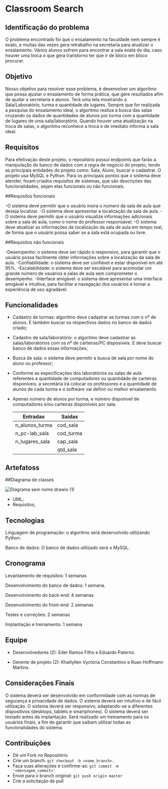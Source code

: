 # Classroom Search

## Identificação do problema

O problema encontrado foi que o ensalamento na faculdade nem sempre é exato, e muitas das vezes gera retrabalho na secretaria para atualizar o ensalamento. Vários alunos sofrem para encontrar a sala exata do dia, caso houver uma troca o que gera transtorno ter que ir de bloco em bloco procurar.


## Objetivo

Nosso objetivo para resolver esse problema, é desenvolver um algoritmo que possa ajustar o ensalamento de forma prática, que gere resultados afim de ajudar a secretaria e alunos.
Terá uma tela mostrando a Sala/Laboratório, turma e quantidade de lugares. Sempre que for realizada a pesquisa do ensalamento ideal, o algoritmo realiza a busca das salas cruzando os dados de quantidades de alunos por turma com a quantidade de lugares de uma sala/laboratório. Quando houver uma atualização na troca de salas, o algoritmo reconhece a troca e de imediato informa a sala ideal.


## Requisitos

Para efetivação deste projeto, o repositório possui endpoints que farão a manipulação do banco de dados com a regra de negócio do projeto, tendo as principais entidades do projeto como: Sala, Aluno, buscar e cadastrar. O projeto usa MySQL e Python. Para os principais pontos que o sistema deve atender, foram criados requisitos de sistemas, que são descrições das funcionalidades, sejam elas funcionais ou não funcionais.


##Requisitos funcionais

-O sistema deve permitir que o usuário insira o número da sala de aula que deseja localizar.
-O sistema deve apresentar a localização da sala de aula. 
-O sistema deve permitir que o usuário visualize informações adicionais sobre a sala de aula, como o nome do professor responsável.
-O sistema deve atualizar as informações de localização da sala de aula em tempo real, de forma que o usuário possa saber se a sala está ocupada ou livre.


##Requisitos não funcionais

-Desempenho: o sistema deve ser rápido e responsivo, para garantir que o usuário possa facilmente obter informações sobre a localização da sala de aula.
-Confiabilidade: o sistema deve ser confiável e estar disponível em até 95%.
-Escalabilidade: o sistema deve ser escalável para acomodar um grande número de usuários e salas de aula sem comprometer o desempenho.
-Interface amigável: o sistema deve apresentar uma interface amigável e intuitiva, para facilitar a navegação dos usuários e tornar a experiência de uso agradável.


## Funcionalidades

- Cadastro de turmas: algoritmo deve cadastrar as turmas com o nº de alunos. E também buscar os respectivos dados no banco de dados criado;
- Cadastro de sala/laboratório: o algoritmo deve cadastrar as salas/laboratórios com os nº de carteiras/PC disposíveis. E deve buscar banco de dados essas informações;
- Busca de sala: o sistema deve permitir a busca de sala por nome do aluno ou professor;
- Conforme as especificações dos laboratórios ou salas de aula referentes a quantidade de computadores ou quantidade de carteiras disponíveis. a secretária irá colocar os professores e a quantidade de alunos de cada turma e o software vai definir ou melhor ensalamento.
- Apenas número de alunos por turma, e número disponível de computadores e/ou carteiras disponíveis por sala.
    
  |Entradas | Saidas |
  |---|---|
  | n_alunos_turma | cod_sala  |
  | n_pc-lab_sala  | cod_turma |
  | n_lugares_sala | cap_sala  |
  |                | qtd_sala |

## Artefatoss


##Diagrama de classes

![Diagrama sem nome drawio (1)](https://user-images.githubusercontent.com/29105030/233210417-059fd366-1e1d-449e-960b-cfe7cfb0ad35.png)


- UML;
- Requisitos;

## Tecnologias

Linguagem de programação: o algoritmo será desenvolvido utilizando Python. 

Banco de dados: O banco de dados utilizado será o MySQL.

## Cronograma

Levantamento de requisitos: 1 semanas 

Desenvolvimento do banco de dados: 1 semana.

Desenvolvimento do back-end: 4 semanas 

Desenvolvimento do front-end: 2 semanas 

Testes e correções: 2 semanas 

Implantação e treinamento: 1 semana 

## Equipe

- Desenvolvedores (2): Eder Ramos Filho e  Eduardo Paterno.

- Gerente de projeto (2): Khatlyllen Vyctória Constantino e Ruan Hoffmann Martins.


## Considerações Finais

O sistema deverá ser desenvolvido em conformidade com as normas de segurança e privacidade de dados.
O sistema deverá ser intuitivo e de fácil utilização.
O sistema deverá ser responsivo, adaptando-se a diferentes dispositivos (desktops, tablets e smartphones).
O sistema deverá ser testado antes da implantação.
Será realizado um treinamento para os usuários finais, a fim de garantir que saibam utilizar todas as funcionalidades do sistema.

## Contribuições

- Dê um Fork no Repositório
- Crie um branch: ```git checkout -b <nome_branch>.```
- Faça suas alterações e confirme-as: ```git commit -m '<mensagem_commit>'```
- Envie para o branch original: ```git push origin master```
- Crie a solicitação de pull
